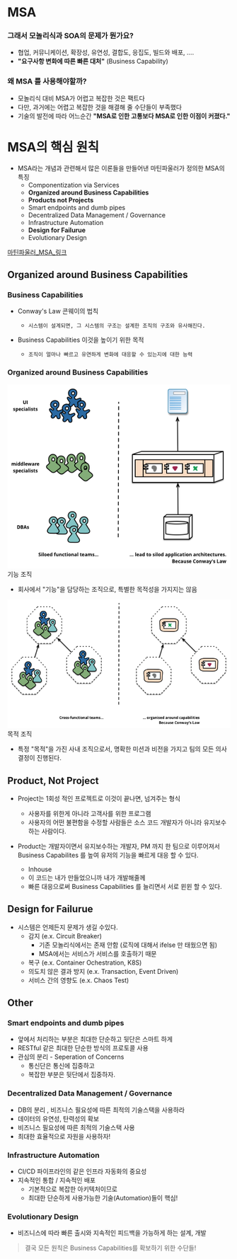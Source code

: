 # MSA

### 그래서 모놀리식과 SOA의 문제가 뭔가요? 
- 협업, 커뮤니케이션, 확장성, 유연성, 결합도, 응집도, 빌드와 배포, ....
- **"요구사항 변화에 따른 빠른 대처"** (Business Capability)

### 왜 MSA 를 사용해야할까? 
- 모놀리식 대비 MSA가 어렵고 복잡한 것은 팩트다
- 다만, 과거에는 어렵고 복잡한 것을 해결해 줄 수단들이 부족했다
- 기술의 발전에 따라 어느순간 **"MSA로 인한 고통보다 MSA로 인한 이점이 커졌다."**


# MSA의 핵심 원칙 
- MSA라는 개념과 관련해서 많은 이론들을 만들어낸 마틴파울러가 정의한 MSA의 특징 
  - Componentization via Services
  - **Organized around Business Capabilities**
  - **Products not Projects**
  - Smart endpoints and dumb pipes
  - Decentralized Data Management / Governance
  - Infrastructure Automation
  - **Design for Failurue**
  - Evolutionary Design

[마틴파울러_MSA_링크](https://martinfowler.com/articles/microservices.html#OrganizedAroundBusinessCapabilities)


## Organized around Business Capabilities

### Business Capabilities


- Conway's Law 콘웨이의 법칙
  - `시스템이 설계되면, 그 시스템의 구조는 설계한 조직의 구조와 유사해진다.`


- Business Capabilities 이것을 높이기 위한 목적
  - `조직이 얼마나 빠르고 유연하게 변화에 대응할 수 있는지에 대한 능력`

### Organized around Business Capabilities 
![organized-around-business-capabilities-1](../image/organized-around-business-capabilities-1.png)
기능 조직
- 회사에서 "기능"을 담당하는 조직으로, 특별한 목적성을 가지지는 않음

![organized-around-business-capabilities-2.png](../image/organized-around-business-capabilities-2.png)
목적 조직
- 특정 "목적"을 가진 사내 조직으로서, 명확한 미션과 비전을 가지고 팀의 모든 의사결정이 진행된다.

## Product, Not Project
- Project는 1회성 적인 프로젝트로 이것이 끝나면, 넘겨주는 형식
  - 사용자를 위한게 아니라 고객사를 위한 프로그램
  - 사용자의 어떤 불편함을 수정할 사람들은 소스 코드 개발자가 아니라 유지보수 하는 사람이다.

- Product는 개발자이면서 유지보수하는 개발자, PM 까지 한 팀으로 이루어져서 Business Capabilites 를 높여 유저의 기능을 빠르게 대응 할 수 있다.
  - Inhouse 
  - 이 코드는 내가 만들었으니까 내가 개발해줄께
  - 빠른 대응으로써 Business Capabilities 를 늘리면서 서로 윈윈 할 수 있다.

## Design for Failurue
- 시스템은 언제든지 문제가 생길 수있다.
  - 감지 (e.x. Circuit Breaker) 
    - 기존 모놀리식에서는 존재 안함 (로직에 대해서 ifelse 만 태웠으면 됨)
    - MSA에서는 서비스가 서비스를 호출하기 때문
  - 복구 (e.x. Container Ochestration, K8S) 
  - 의도치 않은 결과 방지 (e.x. Transaction, Event Driven)
  - 서비스 간의 영향도 (e.x. Chaos Test)

## Other
### Smart endpoints and dumb pipes
- 앞에서 처리하는 부분은 최대한 단순하고 뒷단은 스마트 하게 
- RESTful 같은 최대한 단순한 방식의 프로토콜 사용
- 관심의 분리 - Seperation of Concerns
  - 통신단은 통신에 집중하고
  - 복잡한 부분은 뒷단에서 집중하자.


### Decentralized Data Management / Governance
- DB의 분리 , 비즈니스 필요성에 따른 최적의 기술스택을 사용하라
- 데이터의 유연성, 탄력성의 확보
- 비즈니스 필요성에 따른 최적의 기술스택 사용
- 최대한 효율적으로 자원을 사용하자!

### Infrastructure Automation
- CI/CD 파이프라인의 같은 인프라 자동화의 중요성
- 지속적인 통합 / 지속적인 배포
  - 기본적으로 복잡한 아키텍처이므로
  - 최대한 단순하게 사용가능한 기술(Automation)들이 핵심!

### Evolutionary Design
- 비즈니스에 따라 빠른 출시와 지속적인 피드백을 가능하게 하는 설계, 개발 

> 결국 모든 원칙은 Business Capabilities를 확보하기 위한 수단들!
